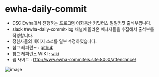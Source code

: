 # ewha-daily-commit
* DSC Ewha에서 진행하는 프로그램 이화동산 커밋터스 일일커밋 출석부입니다.
* slack #ewha-daily-commit-log 채널에 올라온 메시지들을 수집해서 출석부를 작성합니다.
* 정원사들의 페이지 소스를 일부 수정하였습니다.
* 참고 레퍼런스 : [github](https://github.com/junho85/garden4)
* 참고 레퍼런스 WIKI : [wiki](https://github.com/junho85/garden4/wiki)
* 웹 사이트 : http://www.ewha-commiters.site:8000/attendance/

![image](https://user-images.githubusercontent.com/26458200/72746502-98837600-3bf5-11ea-8736-9e31451bd4af.png)

